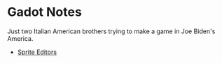 # Gadot Notes

Just two Italian American brothers trying to make a game in Joe Biden's America.

- [Sprite Editors](./docs/sprite-editors.md)

